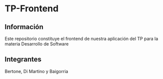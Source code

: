 # TP-Frontend

## Información

Este repositorio constituye el frontend de nuestra aplicación del TP para la materia Desarrollo de Software

## Integrantes

Bertone, Di Martino y Baigorria

